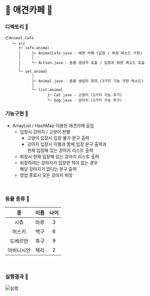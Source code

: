 # 🐌 애견카페 🐫

### 디렉토리 :palm_tree:

```
📦Animal_Cafe                          
   └─ src
      ├─ cafe.animal
      │     ├─ AnimalCafe.java - 애견 카페 (입장 / 퇴장 메소드 구현)
      │     │
      │     └─ Action.java - 동물 생성자 호출 / 입장과 퇴장 메소드 호출
      │
      └─ set.animal
            │
            ├─ Animal.java - 동물 생성자 정의 (3가지 기능 구현 메소드)
            │
            └─ list.animal
                   ├─ Cat.java - 고양이 (1가지 기능 추가)
                   └─ Dog.java - 강아지 (1가지 기능 추가)
```

### 기능구현 🐸
- ArrayList / HashMap 이용한 애견카페 출입
  - 입장시 강아지 / 고양이 판별
    - 고양이 입장시 입장 불가 문구 출력
    - 강아지 입장시 이름과 함께 입장 문구 출력과 </br>현재 입장해 있는 강아지 리스트 출력
  - 퇴장시 현재 입장해 있는 강아지 리스트 출력
  - 퇴장하려는 강아지가 입장한 적이 없는 경우 </br>해당 강아지가 없다는 문구 출력
  - 영업 종료시 모든 강아지 퇴장

</br>

### 동물 종류 🐸

| 종 | 이름 | 나이 |
| :--: | :--: | :--: |
| 시츄 | 마루 | 3 |
| 허스키 | 백구 | 6 |
| 도베르만 | 흑구 | 9 |
| 아비니시안 | 체리 | 2 |
</br>

### 실행결과 📐
![실행](https://github.com/peteryu24/petercoding-java/assets/67302252/a6ee0569-b54b-4d86-93ce-1bd224bda711)
